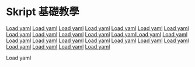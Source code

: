 # Skript 基礎教學
<a href="#effect-load-yaml">Load yaml</a>
<a href="#effect-load-yaml">Load yaml</a>
<a href="#effect-load-yaml">Load yaml</a>
<a href="#effect-load-yaml">Load yaml</a>
<a href="#effect-load-yaml">Load yaml</a>
<a href="#effect-load-yaml">Load yaml</a>
<a href="#effect-load-yaml">Load yaml</a>
<a href="#effect-load-yaml">Load yaml</a>
<a href="#effect-load-yaml">Load yaml</a>
<a href="#effect-load-yaml">Load yaml</a>
<a href="#effect-load-yaml">Load yaml</a>
<a href="#effect-load-yaml">Load yaml</a><a href="#effect-load-yaml">Load yaml</a>
<a href="#effect-load-yaml">Load yaml</a>
<a href="#effect-load-yaml">Load yaml</a>
<a href="#effect-load-yaml">Load yaml</a>
<a href="#effect-load-yaml">Load yaml</a>
<a href="#effect-load-yaml">Load yaml</a>
<a href="#effect-load-yaml">Load yaml</a>
<a href="#effect-load-yaml">Load yaml</a>
<a href="#effect-load-yaml">Load yaml</a>
<a href="#effect-load-yaml">Load yaml</a>
<a href="#effect-load-yaml">Load yaml</a>
<a href="#effect-load-yaml">Load yaml</a>
<a href="#effect-load-yaml">Load yaml</a>


Load yaml
